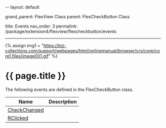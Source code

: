 --
layout: default

grand_parent: FlexView Class
parent: FlexCheckButton Class

title: Events
nav_order: 3
permalink: /package/extension4/flexview/flexcheckbutton/events

---
{% assign img1 = "https://biz-collections.com/support/webpages/html/onlinemanual/browser/crs/core/core1.files/image001.gif" %}


# {{ page.title }}

The following events are defined in the FlexCheckButton class.

|Name       | Description |
|----------	|-------------|
|[CheckChanged](/package/extension4/flexview/flexcheckbutton/events/checkchanged) |  |
|[RClicked](/package/extension4/flexview/flexcheckbutton/events/rclicked) |  |